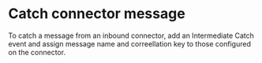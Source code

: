 # Catch connector message

To catch a message from an inbound connector, add an Intermediate Catch event and assign message name and correellation key to those configured on the connector.